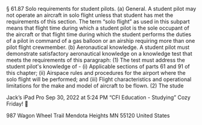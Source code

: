 § 61.87 Solo requirements for student pilots.
(a) General. A student pilot may not operate an aircraft in solo flight unless that student has met
the requirements of this section. The term “solo flight” as used in this subpart means that flight
time during which a student pilot is the sole occupant of the aircraft or that flight time during
which the student performs the duties of a pilot in command of a gas balloon or an airship
requiring more than one pilot flight crewmember. 
(b) Aeronautical knowledge. A student pilot must demonstrate satisfactory aeronautical
knowledge on a knowledge test that meets the requirements of this paragraph: 
(1) The test must address the student pilot's knowledge of - 
(i) Applicable sections of parts 61 and 91 of this chapter; 
(ii) Airspace rules and procedures for the airport where the solo flight will be performed; and 
(iii) Flight characteristics and operational limitations for the make and model of aircraft to be
flown. 
(2) The stude




Jack’s iPad Pro
Sep 30, 2022 at 5:24 PM
“CFI Education  - Studying”
Cozy Friday! 🤗

987 Wagon Wheel Trail
Mendota Heights MN 55120
United States